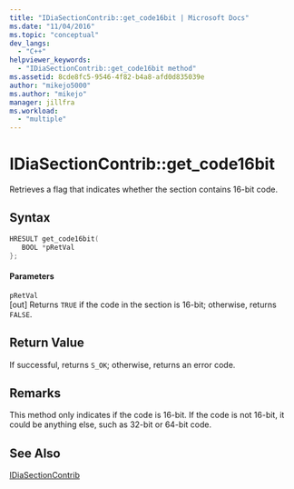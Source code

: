 ```yaml
---
title: "IDiaSectionContrib::get_code16bit | Microsoft Docs"
ms.date: "11/04/2016"
ms.topic: "conceptual"
dev_langs: 
  - "C++"
helpviewer_keywords: 
  - "IDiaSectionContrib::get_code16bit method"
ms.assetid: 8cde8fc5-9546-4f82-b4a8-afd0d835039e
author: "mikejo5000"
ms.author: "mikejo"
manager: jillfra
ms.workload: 
  - "multiple"
---
```

# IDiaSectionContrib::get_code16bit
Retrieves a flag that indicates whether the section contains 16-bit code.  
  
## Syntax  
  
```C++  
HRESULT get_code16bit(  
   BOOL *pRetVal  
};  
```  
  
#### Parameters  
 `pRetVal`  
 [out] Returns `TRUE` if the code in the section is 16-bit; otherwise, returns `FALSE`.  
  
## Return Value  
 If successful, returns `S_OK`; otherwise, returns an error code.  
  
## Remarks  
 This method only indicates if the code is 16-bit. If the code is not 16-bit, it could be anything else, such as 32-bit or 64-bit code.  
  
## See Also  
 [IDiaSectionContrib](../../debugger/debug-interface-access/idiasectioncontrib.md)